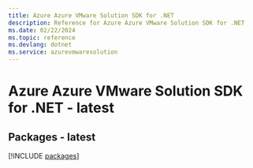 ```yaml
---
title: Azure Azure VMware Solution SDK for .NET
description: Reference for Azure Azure VMware Solution SDK for .NET
ms.date: 02/22/2024
ms.topic: reference
ms.devlang: dotnet
ms.service: azurevmwaresolution
---
```

# Azure Azure VMware Solution SDK for .NET - latest
## Packages - latest
[!INCLUDE [packages](azure-vmware-solution-index.md)]